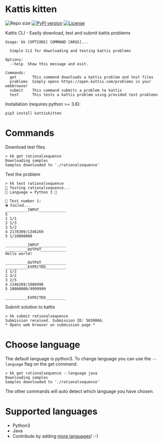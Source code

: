 # Kattis kitten
![Repo size](https://img.shields.io/github/repo-size/FelixDQ/kattis-kitten)
[![PyPI version](https://img.shields.io/pypi/v/kattiskitten)](https://pypi.org/project/kattiskitten/)
[![License](https://img.shields.io/pypi/l/kattiskitten)](https://pypi.org/project/kattiskitten/)

Kattis CLI - Easily download, test and submit kattis problems
```
Usage: kk [OPTIONS] COMMAND [ARGS]...

  Simple CLI for downloading and testing kattis problems

Options:
  --help  Show this message and exit.

Commands:
  get       This command downloads a kattis problem and test files
  problems  Simply opens https://open.kattis.com/problems in your webbrowser
  submit    This command submits a problem to kattis
  test      This tests a kattis problem using provided test problems
```
Installation (requires python >= 3.6):
```
pip3 install kattiskitten
```

# Commands
Download test files.
```
> kk get rationalsequence
Downloading samples
Samples downloaded to './rationalsequence'
```

Test the problem
```
> kk test rationalsequence
👷‍ Testing rationalsequence...
👷‍ Language = Python 3 🐍

🔎 Test number 1:
❌ Failed...
__________INPUT____________
5
1 1/1
2 1/3
3 5/2
4 2178309/1346269
5 1/10000000

__________INPUT____________
__________OUTPUT___________
Hello world!

__________OUTPUT___________
__________EXPECTED_________
1 1/2
2 3/2
3 2/5
4 1346269/1860498
5 10000000/9999999

__________EXPECTED_________
```

Submit solution to kattis
```
> kk submit rationalsequence
Submission received. Submission ID: 5030066.
* Opens web browser on submission page *
```
# Choose language
The default language is python3. To change language you can use the `--language` flag on the get command.
```
> kk get rationalsequence --language java
Downloading samples
Samples downloaded to './rationalsequence'
```
The other commands will auto detect which language you have chosen.

# Supported languages
* Python3
* Java
* Contribute by adding [more languages](https://github.com/FelixDQ/kattis-kitten/tree/master/kattiskitten/languages)! :-) 
